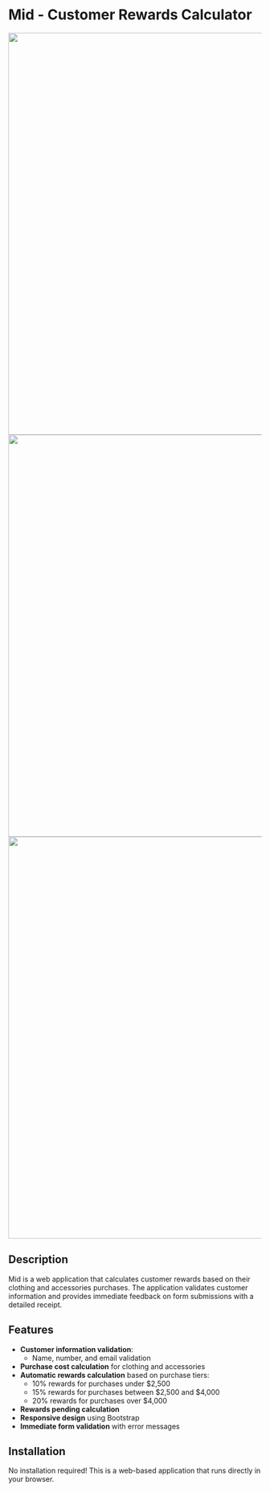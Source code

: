 # Mid - Customer Rewards Calculator
<img src="https://github.com/user-attachments/assets/5688c397-f21b-4c4a-aab9-3e7df313335c" width="800" />
<img src="https://github.com/user-attachments/assets/0902f613-bc0b-4884-acc1-1288601f2dfd" width="800" />
<img src="https://github.com/user-attachments/assets/2705ffbb-2127-4a73-839c-f3b9980b5bd3" width="800" />

## Description
Mid is a web application that calculates customer rewards based on their clothing and accessories purchases. The application validates customer information and provides immediate feedback on form submissions with a detailed receipt.

## Features
- **Customer information validation**:
  - Name, number, and email validation
- **Purchase cost calculation** for clothing and accessories
- **Automatic rewards calculation** based on purchase tiers:
  - 10% rewards for purchases under $2,500
  - 15% rewards for purchases between $2,500 and $4,000
  - 20% rewards for purchases over $4,000
- **Rewards pending calculation**
- **Responsive design** using Bootstrap
- **Immediate form validation** with error messages

## Installation
No installation required! This is a web-based application that runs directly in your browser.
